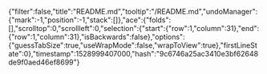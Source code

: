 {"filter":false,"title":"README.md","tooltip":"/README.md","undoManager":{"mark":-1,"position":-1,"stack":[]},"ace":{"folds":[],"scrolltop":0,"scrollleft":0,"selection":{"start":{"row":1,"column":31},"end":{"row":1,"column":31},"isBackwards":false},"options":{"guessTabSize":true,"useWrapMode":false,"wrapToView":true},"firstLineState":0},"timestamp":1528999407000,"hash":"9c6746a25ac3410e3bf62648de9f0aed46ef8699"}
